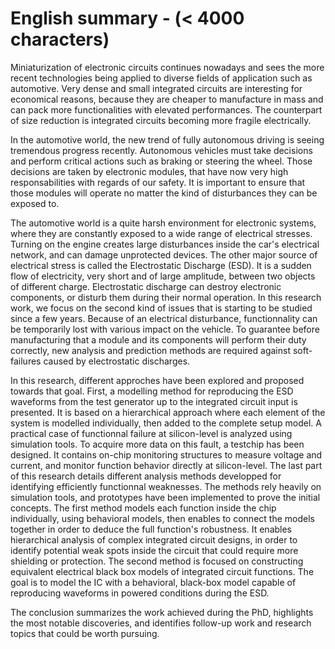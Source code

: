# English summary - (< 4000 characters)

Miniaturization of electronic circuits continues nowadays and sees the more recent technologies being applied to diverse fields of application such as automotive.
Very dense and small integrated circuits are interesting for economical reasons, because they are cheaper to manufacture in mass and can pack more functionalities with elevated performances.
The counterpart of size reduction is integrated circuits becoming more fragile electrically.

In the automotive world, the new trend of fully autonomous driving is seeing tremendous progress recently.
Autonomous vehicles must take decisions and perform critical actions such as braking or steering the wheel.
Those decisions are taken by electronic modules, that have now very high responsabilities with regards of our safety.
It is important to ensure that those modules will operate no matter the kind of disturbances they can be exposed to.

The automotive world is a quite harsh environment for electronic systems, where they are constantly exposed to a wide range of electrical stresses.
Turning on the engine creates large disturbances inside the car's electrical network, and can damage unprotected devices.
The other major source of electrical stress is called the Electrostatic Discharge (ESD).
It is a sudden flow of electricity, very short and of large amplitude, between two objects of different charge.
Electrostatic discharge can destroy electronic components, or disturb them during their normal operation.
In this research work, we focus on the second kind of issues that is starting to be studied since a few years.
Because of an electrical disturbance, functionnality can be temporarily lost with various impact on the vehicle.
To guarantee before manufacturing that a module and its components will perform their duty correctly, new analysis and prediction methods are required against soft-failures caused by electrostatic discharges.

In this research, different approches have been explored and proposed towards that goal.
First, a modelling method for reproducing the ESD waveforms from the test generator up to the integrated circuit input is presented.
It is based on a hierarchical approach where each element of the system is modelled individually, then added to the complete setup model.
A practical case of functionnal failure at silicon-level is analyzed using simulation tools.
To acquire more data on this fault, a testchip has been designed.
It contains on-chip monitoring structures to measure voltage and current, and monitor function behavior directly at silicon-level.
The last part of this research details different analysis methods developped for identifying efficiently functionnal weaknesses.
The methods rely heavily on simulation tools, and prototypes have been implemented to prove the initial concepts.
The first method models each function inside the chip individually, using behavioral models, then enables to connect the models together in order to deduce the full function's robustness.
It enables hierarchical analysis of complex integrated circuit designs, in order to identify potential weak spots inside the circuit that could require more shielding or protection.
The second method is focused on constructing equivalent electrical black box models of integrated circuit functions.
The goal is to model the IC with a behavioral, black-box model capable of reproducing waveforms in powered conditions during the ESD.

The conclusion summarizes the work achieved during the PhD, highlights the most notable discoveries, and identifies follow-up work and research topics that could be worth pursuing.
